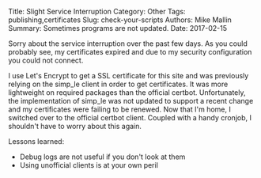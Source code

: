 Title: Slight Service Interruption
Category: Other
Tags: publishing,certificates
Slug: check-your-scripts
Authors: Mike Mallin
Summary: Sometimes programs are not updated.
Date: 2017-02-15

Sorry about the service interruption over the past few days. As you could probably see, my certificates expired and due to my security configuration you could not connect.

I use Let's Encrypt to get a SSL certificate for this site and was previously relying on the simp_le client in order to get certificates. It was more lightweight on required packages than the official certbot. Unfortunately, the implementation of simp_le was not updated to support a recent change and my certificates were failing to be renewed. Now that I'm home, I switched over to the official certbot client. Coupled with a handy cronjob, I shouldn't have to worry about this again.

Lessons learned:

  * Debug logs are not useful if you don't look at them
  * Using unofficial clients is at your own peril
